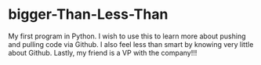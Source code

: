 # bigger-Than-Less-Than
My first program in Python. I wish to use this to learn more about pushing and pulling code via Github.  I also feel less than smart by knowing very little about Github.  Lastly, my friend is a VP with the company!!!
